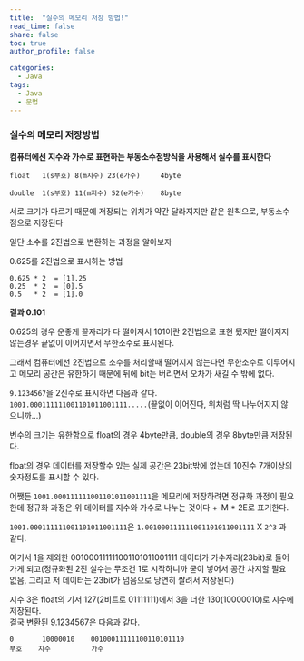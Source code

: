 ```yaml
---
title:  "실수의 메모리 저장 방법!"
read_time: false
share: false
toc: true
author_profile: false

categories:
  - Java
tags:
  - Java
  - 문법
---
```


### 실수의 메모리 저장방법

**컴퓨터에선 지수와 가수로 표현하는 부동소수점방식을 사용해서 실수를 표시한다**

```	
float	1(s부호) 8(m지수) 23(e가수)     4byte

double	1(s부호) 11(m지수) 52(e가수)    8byte  
```
서로 크기가 다르기 때문에 저장되는 위치가 약간 달라지지만 같은 원칙으로, 부동소수점으로 저장된다   

일단 소수를 2진법으로 변환하는 과정을 알아보자  

0.625를 2진법으로 표시하는 방법    
```
0.625 * 2  = [1].25
0.25  * 2  = [0].5
0.5   * 2  = [1].0
```
**결과 0.101**   

0.625의 경우 운좋게 끝자리가 다 떨어져서 101이란 2진법으로 표현 됬지만 떨어지지 않는경우 끝없이 이어지면서 무한소수로 표시된다.    

그래서 컴퓨터에선 2진법으로 소수를 처리할때 떨어지지 않는다면 무한소수로 이루어지고 메모리 공간은 유한하기 때문에 뒤에 bit는 버리면서
오차가 새길 수 밖에 없다.  


`9.1234567`을 2진수로 표시하면 다음과 같다.    
`1001.000111111001101011001111.....`(끝없이 이어진다, 위처럼 딱 나누어지지 않으니까...)  

변수의 크기는 유한함으로 float의 경우 4byte만큼, double의 경우 8byte만큼 저장된다.  

float의 경우 데이터를 저장할수 있는 실제 공간은 23bit밖에 없는데 10진수 7개이상의 숫자정도를 표시할 수 있다.  

어쨋든 `1001.000111111001101011001111`을 메모리에 저장하려면 정규화 과정이 필요한데 정규화 과정은 위 데이터를 지수와 가수로 나누는 것이다
+-M * 2E로 표기한다.  

`1001.000111111001101011001111`은 `1.001000111111001101011001111` X `2^3` 과 같다.  

여기서 1을 제외한 001000111111001101011001111 데이터가 가수자리(23bit)로 들어가게 되고(정규화된 2진 실수는 무조건 1로 시작하니까 굳이 넣어서 공간 차지할 필요 없음, 그리고 저 데이터는 23bit가 넘음으로 당연히 짤려서 저장된다)

지수 3은 float의 기저 127(2비트로 01111111)에서 3을 더한 130(10000010)로 지수에 저장된다.  
결국 변환된 9.1234567은 다음과 같다.  
```
0       10000010 	00100011111100110101110  
부호	  지수 		  가수
```